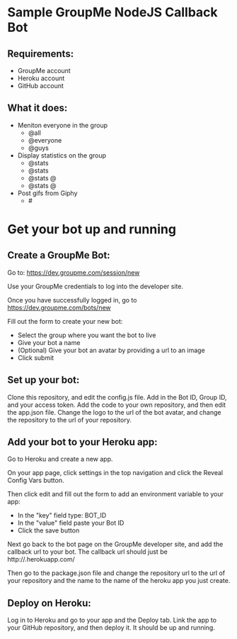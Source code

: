 # Sample GroupMe NodeJS Callback Bot

## Requirements:

  * GroupMe account
  * Heroku account
  * GitHub account
  
## What it does:

  * Meniton everyone in the group
    * @all
	* @everyone
	* @guys
  * Display statistics on the group
	* @stats
	* @stats <number of messages to analyze>
	* @stats @<user name>
	* @stats @<user name> <number of messages to analyze>
  * Post gifs from Giphy
    * #<search term>

# Get your bot up and running

## Create a GroupMe Bot:

Go to:
https://dev.groupme.com/session/new

Use your GroupMe credentials to log into the developer site.

Once you have successfully logged in, go to https://dev.groupme.com/bots/new

Fill out the form to create your new bot:

  * Select the group where you want the bot to live
  * Give your bot a name
  * (Optional) Give your bot an avatar by providing a url to an image
  * Click submit
  
## Set up your bot:

Clone this repository, and edit the config.js file. Add in the Bot ID, Group ID, and your access token. Add the code to your own repository, and then edit the app.json file. Change the logo to the url of the bot avatar, and change the repository to the url of your repository.

## Add your bot to your Heroku app:

Go to Heroku and create a new app.

On your app page, click settings in the top navigation and click the Reveal Config Vars button.

Then click edit and fill out the form to add an environment variable to your app:

  * In the "key" field type: BOT_ID
  * In the "value" field paste your Bot ID
  * Click the save button

Next go back to the bot page on the GroupMe developer site, and add the callback url to your bot. The callback url should just be http://<your app name>.herokuapp.com/
  
Then go to the package.json file and change the repository url to the url of your repository and the name to the name of the heroku app you just create.

## Deploy on Heroku:

Log in to Heroku and go to your app and the Deploy tab. Link the app to your GitHub repository, and then deploy it. It should be up and running.



